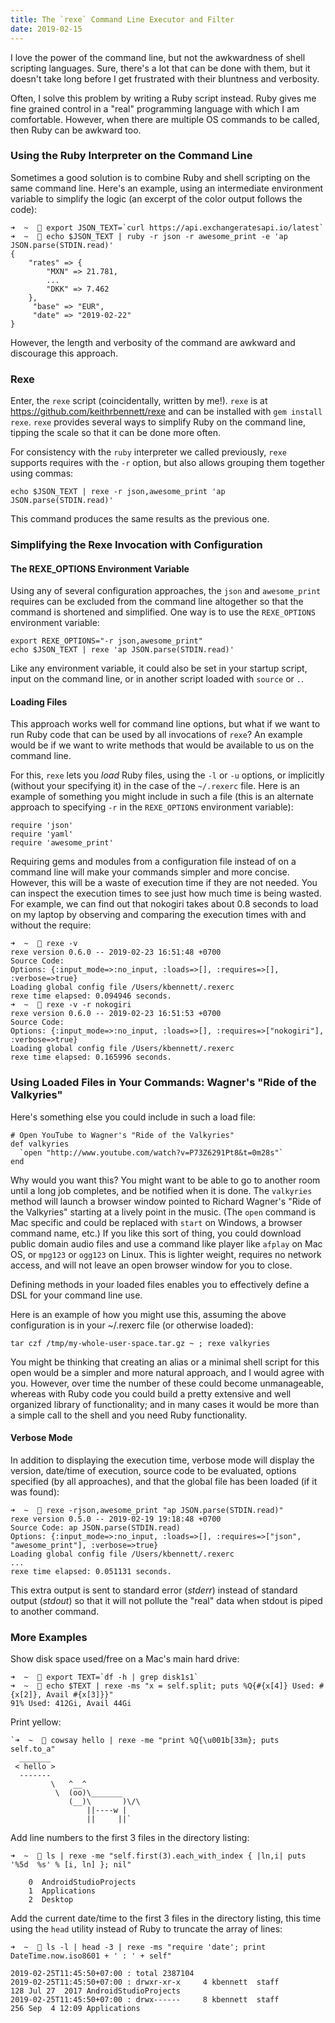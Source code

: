 ```yaml
---
title: The `rexe` Command Line Executor and Filter
date: 2019-02-15
---
```


I love the power of the command line, but not the awkwardness of shell scripting languages. Sure, there's a lot that can be done with them, but it doesn't take long before I get frustrated with their bluntness and verbosity.

Often, I solve this problem by writing a Ruby script instead. Ruby gives me fine grained control in a "real" programming language with which I am comfortable. However, when there are multiple OS commands to be called, then Ruby can be awkward too.

### Using the Ruby Interpreter on the Command Line

Sometimes a good solution is to combine Ruby and shell scripting on the same command line. Here's an example, using an intermediate environment variable to simplify the logic (an excerpt of the color output follows the code):

```
➜  ~   export JSON_TEXT=`curl https://api.exchangeratesapi.io/latest`
➜  ~   echo $JSON_TEXT | ruby -r json -r awesome_print -e 'ap JSON.parse(STDIN.read)'
{
    "rates" => {
        "MXN" => 21.781,
        ...
        "DKK" => 7.462
    },
     "base" => "EUR",
     "date" => "2019-02-22"
}
```

However, the length and verbosity of the command are awkward and discourage this approach.

### Rexe

Enter, the `rexe` script (coincidentally, written by me!). `rexe` is at https://github.com/keithrbennett/rexe and can be installed with `gem install rexe`. `rexe` provides several ways to simplify Ruby on the command line, tipping the scale so that it can be done more often.

For consistency with the `ruby` interpreter we called previously, `rexe` supports requires with the `-r` option, but also allows grouping them together using commas:

```
echo $JSON_TEXT | rexe -r json,awesome_print 'ap JSON.parse(STDIN.read)'
```

This command produces the same results as the previous one.

### Simplifying the Rexe Invocation with Configuration

#### The REXE_OPTIONS Environment Variable

Using any of several configuration approaches, the `json` and `awesome_print` requires can be excluded from the command line altogether so that the command is shortened and simplified. One way is to use the `REXE_OPTIONS` environment variable:

```
export REXE_OPTIONS="-r json,awesome_print"
echo $JSON_TEXT | rexe 'ap JSON.parse(STDIN.read)'
```

Like any environment variable, it could also be set in your startup script, input on the command line, or in another script loaded with `source` or `.`.

#### Loading Files

This approach works well for command line options, but what if we want to run Ruby code that can be used by all invocations of `rexe`? An example would be if we want to write methods that would be available to us on the command line.

For this, `rexe` lets you _load_ Ruby files, using the `-l` or `-u` options, or implicitly (without your specifying it) in the case of the `~/.rexerc` file. Here is an example of something you might include in such a file (this is an alternate approach to specifying `-r` in the `REXE_OPTIONS` environment variable):

```
require 'json'
require 'yaml'
require 'awesome_print'
```

Requiring gems and modules from a configuration file instead of on a command line will make your commands simpler and more concise. However, this will be a waste of execution time if they are not needed. You can inspect the execution times to see just how much time is being wasted. For example, we can find out that nokogiri takes about 0.8 seconds to load on my laptop by observing and comparing the execution times with and without the require:

```
➜  ~   rexe -v
rexe version 0.6.0 -- 2019-02-23 16:51:48 +0700
Source Code:
Options: {:input_mode=>:no_input, :loads=>[], :requires=>[], :verbose=>true}
Loading global config file /Users/kbennett/.rexerc
rexe time elapsed: 0.094946 seconds.
➜  ~   rexe -v -r nokogiri
rexe version 0.6.0 -- 2019-02-23 16:51:53 +0700
Source Code:
Options: {:input_mode=>:no_input, :loads=>[], :requires=>["nokogiri"], :verbose=>true}
Loading global config file /Users/kbennett/.rexerc
rexe time elapsed: 0.165996 seconds.
```

### Using Loaded Files in Your Commands: Wagner's "Ride of the Valkyries"

Here's something else you could include in such a load file:

```
# Open YouTube to Wagner's "Ride of the Valkyries"
def valkyries
  `open "http://www.youtube.com/watch?v=P73Z6291Pt8&t=0m28s"`
end
```

Why would you want this? You might want to be able to go to another room until a long job completes, and be notified when it is done. The `valkyries` method will launch a browser window pointed to Richard Wagner's "Ride of the Valkyries" starting at a lively point in the music. (The `open` command is Mac specific and could be replaced with `start` on Windows, a browser command name, etc.) If you like this sort of thing, you could download public domain audio files and use a command like player like `afplay` on Mac OS, or `mpg123` or `ogg123` on Linux. This is lighter weight, requires no network access, and will not leave an open browser window for you to close.

Defining methods in your loaded files enables you to effectively define a DSL for your command line use.

Here is an example of how you might use this, assuming the above configuration is in your ~/.rexerc file (or otherwise loaded):

```
tar czf /tmp/my-whole-user-space.tar.gz ~ ; rexe valkyries
```

You might be thinking that creating an alias or a minimal shell script for this open would be a simpler and more natural
approach, and I would agree with you. However, over time the number of these could become unmanageable, whereas with Ruby code
you could build a pretty extensive and well organized library of functionality; and in many cases it would be more than
 a simple call to the shell and you need Ruby functionality.

#### Verbose Mode

In addition to displaying the execution time, verbose mode will display the version, date/time of execution, source code
to be evaluated, options specified (by all approaches), and that the global file has been loaded (if it was found):
 
```
➜  ~   rexe -rjson,awesome_print "ap JSON.parse(STDIN.read)"
rexe version 0.5.0 -- 2019-02-19 19:18:48 +0700
Source Code: ap JSON.parse(STDIN.read)
Options: {:input_mode=>:no_input, :loads=>[], :requires=>["json", "awesome_print"], :verbose=>true}
Loading global config file /Users/kbennett/.rexerc
...
rexe time elapsed: 0.051131 seconds.
``` 
 
This extra output is sent to standard error (_stderr_) instead of standard output (_stdout_) so that it will not pollute the "real" data when stdout is piped to another command.

### More Examples

Show disk space used/free on a Mac's main hard drive:

```
➜  ~   export TEXT=`df -h | grep disk1s1`
➜  ~   echo $TEXT | rexe -ms "x = self.split; puts %Q{#{x[4]} Used: #{x[2]}, Avail #{x[3]}}"
91% Used: 412Gi, Avail 44Gi
```


Print yellow:

```
`➜  ~   cowsay hello | rexe -me "print %Q{\u001b[33m}; puts self.to_a"
  _______
 < hello >
  -------
         \   ^__^
          \  (oo)\_______
             (__)\       )\/\
                 ||----w |
                 ||     ||`
```


Add line numbers to the first 3 files in the directory listing:

```
➜  ~   ls | rexe -me "self.first(3).each_with_index { |ln,i| puts '%5d  %s' % [i, ln] }; nil"

    0  AndroidStudioProjects
    1  Applications
    2  Desktop
```
    

Add the current date/time to the first 3 files in the directory listing, this time using the `head` utility
instead of Ruby to truncate the array of lines:

```
➜  ~   ls -l | head -3 | rexe -ms "require 'date'; print DateTime.now.iso8601 + ' : ' + self"

2019-02-25T11:45:50+07:00 : total 2387104
2019-02-25T11:45:50+07:00 : drwxr-xr-x     4 kbennett  staff        128 Jul 27  2017 AndroidStudioProjects
2019-02-25T11:45:50+07:00 : drwx------     8 kbennett  staff        256 Sep  4 12:09 Applications
```